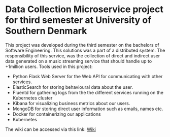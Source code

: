 # Data Collection Microservice project for third semester at University of Southern Denmark

This project was developed during the third semester on the bachelors of Software Engineering. This solutions was a part of a distributed system. The responsibility of this service, was the collection of direct and indirect user data generated on a music streaming service that should handle up to +1million users.
Tools used in this project:
- Python Flask Web Server for the Web API for communicating with other services.
- ElasticSearch for storing behavioural data about the user.
- Fluentd for gathering logs from the the different services running on the Kubernetes cluster
- Kibana for visualizing business metrics about our users.
- MongoDB for storing direct user information such as emails, names etc.
- Docker for containerizing our applications
- Kubernetes


The wiki can be accessed via this link: [Wiki](https://github.com/mnhnielsen/DateCollectionMicroservice/wiki) 

